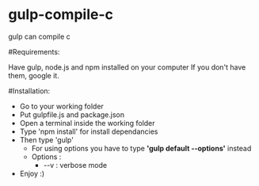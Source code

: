 # gulp-compile-c
gulp can compile c

#Requirements:

Have gulp, node.js and npm installed on your computer 
If you don't have them, google it.

#Installation:

* Go to your working folder
* Put gulpfile.js and package.json
* Open a terminal inside the working folder
* Type 'npm install' for install dependancies
* Then type 'gulp'
    * For using options you have to type **'gulp default --options'** instead
    * Options :
        * --v : verbose mode
* Enjoy :)
